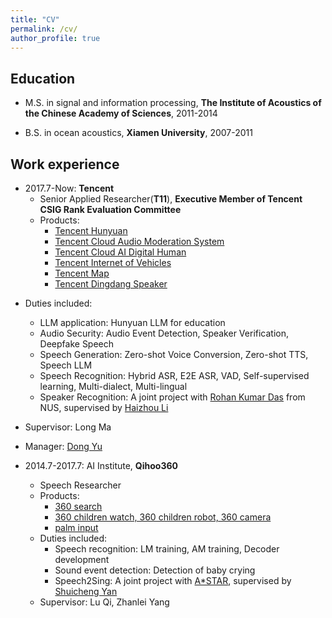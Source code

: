 ```yaml
---
title: "CV"
permalink: /cv/
author_profile: true
---
```


## Education
* M.S. in signal and information processing, **The Institute of Acoustics of the Chinese Academy of Sciences**, 2011-2014
<!--  * Advisors: [Feng Pan](https://people.ucas.ac.cn/~0000295) and [Changhong Wang](https://people.ucas.ac.cn/~wangch)-->
* B.S. in ocean acoustics, **Xiamen University**, 2007-2011
<!--  * Advisors: [Yu Zhang](http://coe.xmu.edu.cn/coefaculty/teachershow.aspx?id=265)-->


## Work experience
* 2017.7-Now: **Tencent**
  * Senior Applied Researcher(**T11**), **Executive Member of Tencent CSIG Rank Evaluation Committee**
  * Products:
    * [Tencent Hunyuan](https://cloud.tencent.com/product/hunyuan)
    * [Tencent Cloud Audio Moderation System](https://cloud.tencent.com/product/ams)
    * [Tencent Cloud AI Digital Human](https://cloud.tencent.com/product/ivh)
    * [Tencent Internet of Vehicles](https://cloud.tencent.com/solution/auto)
    * [Tencent Map](https://map.qq.com/)
    * [Tencent Dingdang Speaker](https://dingdang.qq.com/dingdang_speaker.html)
    
<!-- Telephone Customer Service -->
  * Duties included:
    * LLM application: Hunyuan LLM for education
    * Audio Security: Audio Event Detection, Speaker Verification, Deepfake Speech
    * Speech Generation: Zero-shot Voice Conversion, Zero-shot TTS, Speech LLM
    * Speech Recognition: Hybrid ASR, E2E ASR, VAD, Self-supervised learning, Multi-dialect, Multi-lingual
    * Speaker Recognition: A joint project with [Rohan Kumar Das](https://sites.google.com/view/rohankumardas) from NUS, supervised by [Haizhou Li](https://scholar.google.com.sg/citations?user=z8_x7C8AAAAJ&hl=en)
  * Supervisor: Long Ma
  * Manager: [Dong Yu](https://sites.google.com/view/dongyu888/)

* 2014.7-2017.7: AI Institute, **Qihoo360**
  * Speech Researcher
  * Products:
    * [360 search](https://www.so.com/)
    * [360 children watch, 360 children robot, 360 camera](https://mall.360.cn/ac/360PPR?utm_source=guanwanggd02)
    * [palm input](http://www.xinshuru.com/win_record.html)
  * Duties included:
    * Speech recognition: LM training, AM training, Decoder development
    * Sound event detection: Detection of baby crying
    * Speech2Sing: A joint project with [A*STAR](https://www.a-star.edu.sg/), supervised by [Shuicheng Yan](https://scholar.google.com.hk/citations?user=DNuiPHwAAAAJ&hl=zh-CN)
  * Supervisor: Lu Qi, Zhanlei Yang

